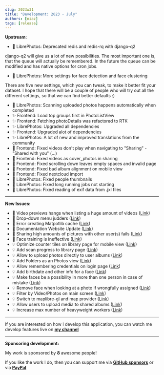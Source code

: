 ```yaml
---
slug: 2023w31
title: "Development: 2023 - July"
authors: [niaz]
tags: [release]
---
```


**Upstream:**

- 🚀 LibrePhotos: Deprecated redis and redis-rq with django-q2

django-q2 will give us a lot of new possibilities. The most important one is, that the queue will actually be remembered. In the future the queue can be modified and has native options for cron jobs.

- 🚀 LibrePhotos: More settings for face detection and face clustering

There are five new settings, which you can tweak, to make it better fit your dataset. I hope that there will be a couple of people who will try out all the different settings, so that we can find better defaults :)

- 🚀 LibrePhotos: Scanning uploaded photos happens automatically when completed
- ✨ Frontend: Load top groups first in PhotoListView
- ✨ Frontend: Fetching photoDetails was refactored to RTK
- ✨ LibrePhotos: Upgraded all dependencies
- ✨ Frontend: Upgraded alot of dependencies
- ✨ LibrePhotos: A lot of new and improved translations from the community
- 🔨 Frontend: Fixed videos don't play when navigating to "Sharing" - "Shared with you" (...)
- 🔨 Frontend: Fixed videos as cover_photos in sharing
- 🔨 Frontend: Fixed scrolling down leaves empty spaces and invalid page
- 🔨 Frontend: Fixed bad album alignment on mobile view
- 🔨 Frontend: Fixed nextcloud import
- 🔨 LibrePhotos: Fixed people thumbnails
- 🔨 LibrePhotos: Fixed long running jobs not starting
- 🔨 LibrePhotos: Fixed reading of exif data from .jxl files

---

**New Issues:**

- 🐛 Video previews hangs when listing a huge amount of videos ([Link](https://github.com/LibrePhotos/librephotos/issues/970))
- 🐛 Drop-down menu judders ([Link](https://github.com/LibrePhotos/librephotos/issues/965))
- 🐛 Error creating Matpotlib cache ([Link](https://github.com/LibrePhotos/librephotos/issues/907))
- 🐛 Documentation Website Update ([Link](https://github.com/LibrePhotos/librephotos/issues/976))
- 🐛 Sharing high amounts of pictures with other user(s) fails ([Link](https://github.com/LibrePhotos/librephotos/issues/880))
- 🐛 Face training is ineffective ([Link](https://github.com/LibrePhotos/librephotos/issues/879))
- 💡 Optimize counter tiles on library page for mobile view ([Link](https://github.com/LibrePhotos/librephotos/issues/973))
- 💡 Add scan progress to library page ([Link](https://github.com/LibrePhotos/librephotos/issues/972))
- 💡 Allow to upload photos directly to user albums ([Link](https://github.com/LibrePhotos/librephotos/issues/969))
- 💡 Add Folders as an Photos view ([Link](https://github.com/LibrePhotos/librephotos/issues/968))
- 💡 Allow remembering credentials on login page ([Link](https://github.com/LibrePhotos/librephotos/issues/924))
- 💡 Add birthdate and other info for a face ([Link](https://github.com/LibrePhotos/librephotos/issues/922))
- 💡 Make faces be a possibility in more than one person in case of mistake ([Link](https://github.com/LibrePhotos/librephotos/issues/921))
- 💡 Remove face when looking at a photo if wrongfully assigned ([Link](https://github.com/LibrePhotos/librephotos/issues/919))
- 💡 Filter by Video/Photos on main screen ([Link](https://github.com/LibrePhotos/librephotos/issues/918))
- 💡 Switch to maplibre-gl and map provider ([Link](https://github.com/LibrePhotos/librephotos/issues/912))
- 💡 Allow users to upload media to shared albums ([Link](https://github.com/LibrePhotos/librephotos/issues/911))
- 💡 Increase max number of heavyweight workers ([Link](https://github.com/LibrePhotos/librephotos/issues/904))

---

If you are interested on how I develop this application, you can watch me develop features live on **[my channel](https://www.youtube.com/channel/UCZJ2pk2BPKxwbuCV9LWDR0w)**

---

**Sponsoring development:**

My work is sponsored by **8** awesome people!

If you like the work I do, then you can support me via **[GitHub sponsors](https://github.com/sponsors/derneuere)** or via **[PayPal](https://www.paypal.com/donate/?hosted_button_id=5JWVM2UR4LM96)**
